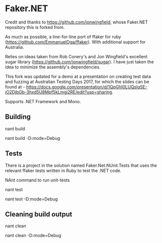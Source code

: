 Faker.NET
================================================

Credit and thanks to https://github.com/jonwingfield, whose Faker.NET repository this is forked from.

As much as possible, a line-for-line port of ffaker for ruby (https://github.com/EmmanuelOga/ffaker). With additional support for Australia.

Relies on ideas taken from Rob Conery's and Jon Wingfield's excellent sugar library (https://github.com/jonwingfield/sugar). I have just taken the idea to minimize the assembly's dependencies.

This fork was updated for a demo at a presentation on creating test data and fuzzing at Australian Testing Days 2017, for which the slides can be found at - https://docs.google.com/presentation/d/1QpGhI0LUQslqSE-iO2DjbGb-3hxd5U8Mpf5kLmgi2RE/edit?usp=sharing.


Supports .NET Framework and Mono.


Building
------------------------------------------------

nant build

nant build -D:mode=Debug


Tests
------------------------------------------------

There is a project in the solution named Faker.Net.NUnit.Tests that uses the relevant ffaker tests written in Ruby to test the .NET code.

NAnt command to run unit-tests

nant test

nant test -D:mode=Debug


Cleaning build output
-------------------------------------------------

nant clean

nant clean -D:mode=Debug
